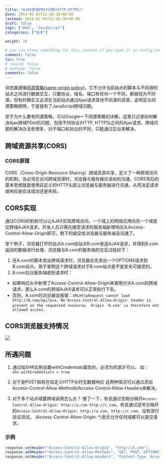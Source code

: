 ```yaml
---
title: "AJAX跨域POST问题(HTTP,HTTPS)"
date: 2014-02-05T22:48:36+08:00
lastmod: 2014-02-05T22:48:36+08:00
draft: false
tags: ["Web", "JavaScript"]
categories: ["技术"]

weight: 10

# you can close something for this content if you open it in config.toml.
comment: false
toc: true
# reward: false
# mathjax: false
comments: false
---
```

<!-- toc -->
浏览器遵循[同源策略(same-origin policy)](https://en.wikipedia.org/wiki/Same-origin_policy)，它不允许当前站点的脚本与不同源的站点之间进行数据交互，只要协议、域名、端口有任何一个不同，都被视为不同源。但有时确实又必须在当前站点通过Ajax请求其他不同源的资源，这明显与同源策略相悖，于是就有了JavaScript跨域问题。

至于为什么要有同源策略，可以Google一下同源策略的详解，这里只记录如何解决Ajax跨域POst的问题，包括不同协议(HTTP, HTTPS)之间的Ajax请求。跨域问题的解决办法有很多，对于端口和协议的不同，只能通过后台来解决。

## 跨域资源共享(CORS)

### CORS原理
CORS（Cross-Origin Resource Sharing）跨域资源共享，定义了一种跨域访问的机制，当必须在访问跨域资源时，浏览器与服务器应该如何沟通。CORS背后的基本思想就是使用自定义的HTTP头部让浏览器与服务器进行沟通，从而决定请求或响应是应该成功还是失败。
<!-- more -->
## CORS实现
通过CORS的机制可以让AJAX实现跨域访问，一个域上的网络应用向另一个域提交跨域AJAX请求，开发人员只需在接受请求的服务端新增响应头Access-Control-Allow-Origin即可，剩下的就交给浏览器与服务端去沟通了。

举个例子，浏览器打开的站点A.com给站点B.com发送AJAX请求，并得到B.com返回的数据进行处理，浏览器与B.com的服务端的交互过程如下：
1. 在A.com的脚本发出跨域请求时，浏览器会先发出一个OPTIONS请求到B.com站点，用于查明这个跨域请求对于B.com站点是不是安全可接受的。
2. B.com后台服务端收到请求时：
  - 如果响应头中新增了Access-Control-Allow-Origin来表明允许A.com的跨域请求，那么A.com的跨域AJAX请求可以正常执行下去。
  - 否则，A.com的浏览器会报错：`XMLHttpRequest cannot load http://B.com/api?p=a. No'Access-Control-Allow-Origin' header is present on the requested resource。 Origin 'A.com' is therefore not allowed access.`

## CORS浏览器支持情况
![](http://7xnocv.com1.z0.glb.clouddn.com/xmlhttprequest-cros-02.png)

## 所遇问题
1. 通过给XHR实例设置withCredentials属性的，必须为同源才可以。
   如：`xhr.withCredentials = true`

2. 对于是POST和存在自定义HTTP头时无数据响应
   这两种情况可以通过添加Access-Control-Allow-Methods/Access-Control-Allow-Headers来解决。

3. 对于多个站点域要跨域调用怎么办？
   搜了一下，有说通过空格分隔开`Access-Control-Allow-Origin: http://a.com http://c.com`，有说通过逗号分隔开的`Access-Control-Allow-Origin: http://a.com, http://c.com`，没有进行验证测试。
   (Access-Control-Allow-Origin: *)表示允许任何域都可以提交请求。

### 示例
```java
response.setHeader("Access-Control-Allow-Origin", "http://A.com");
response.addHeader("Access-Control-Allow-Methods", "GET, POST, OPTIONS");
response.setHeader("Access-Control-Allow-Headers", "Content-Type, Access-Control-Allow-Headers, Authorization, X-Requested-With");
```
